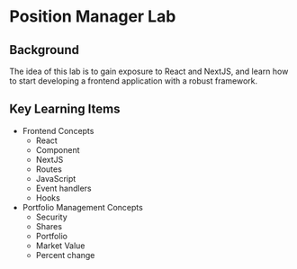 # Position Manager Lab
## Background

The idea of this lab is to gain exposure to React and NextJS, and learn how to start developing a frontend application with a robust framework.

## Key Learning Items
* Frontend Concepts
    * React
    * Component
    * NextJS
    * Routes
    * JavaScript
    * Event handlers
    * Hooks
* Portfolio Management Concepts
    * Security
    * Shares
    * Portfolio
    * Market Value
    * Percent change
